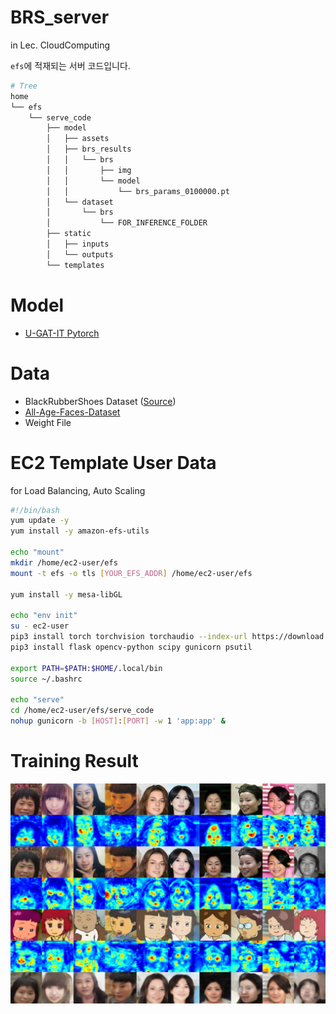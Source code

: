 # BRS_server
in Lec. CloudComputing

`efs`에 적재되는 서버 코드입니다.

```bash
# Tree
home
└── efs
    └── serve_code
        ├── model
        │   ├── assets
        │   ├── brs_results
        │   │   └── brs
        │   │       ├── img
        │   │       └── model
        │   │           └── brs_params_0100000.pt
        │   └── dataset
        │       └── brs
        │           └── FOR_INFERENCE_FOLDER
        ├── static
        │   ├── inputs
        │   └── outputs
        └── templates
```

# Model
- [U-GAT-IT Pytorch](https://github.com/znxlwm/UGATIT-pytorch)

# Data
- BlackRubberShoes Dataset ([Source](https://www.youtube.com/playlist?list=PLrNFl43wt6gCEdWfQjzPf2Dnza7liRcpL))
- [All-Age-Faces-Dataset](https://github.com/JingchunCheng/All-Age-Faces-Dataset)
- Weight File

# EC2 Template User Data
for Load Balancing, Auto Scaling
```bash
#!/bin/bash
yum update -y
yum install -y amazon-efs-utils

echo "mount"
mkdir /home/ec2-user/efs
mount -t efs -o tls [YOUR_EFS_ADDR] /home/ec2-user/efs

yum install -y mesa-libGL

echo "env init"
su - ec2-user
pip3 install torch torchvision torchaudio --index-url https://download.pytorch.org/whl/cpu
pip3 install flask opencv-python scipy gunicorn psutil

export PATH=$PATH:$HOME/.local/bin
source ~/.bashrc

echo "serve"
cd /home/ec2-user/efs/serve_code
nohup gunicorn -b [HOST]:[PORT] -w 1 'app:app' &
```

# Training Result
<div align="center">
  <img src="./serve_code/model/YOUR_DATASET_NAME_result/YOUR_DATASET_NAME/img/A2B_0100000.png">
</div>
